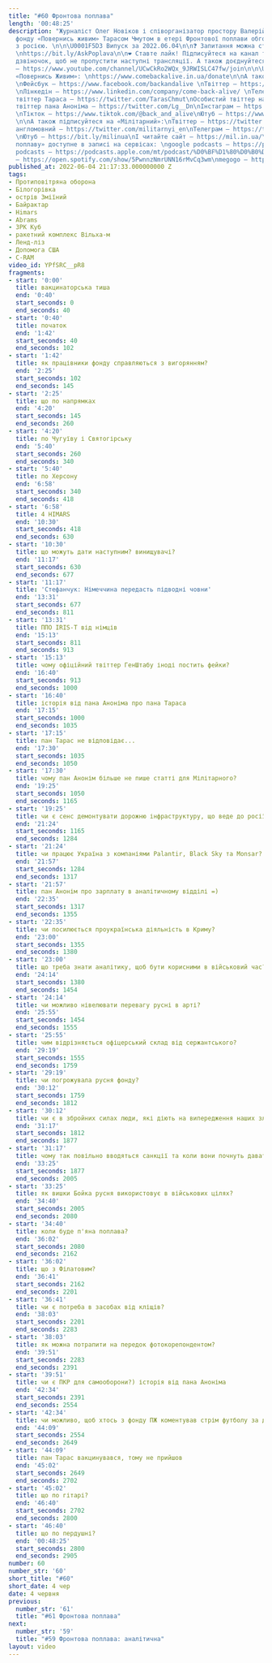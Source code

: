 ```yaml
---
title: "#60 Фронтова поплава"
length: '00:48:25'
description: "Журналіст Олег Новіков і співорганізатор простору Валерій Агєєв з головою
  фонду «Повернись живим» Тарасом Чмутом в етері Фронтової поплави обговорюють війну
  з росією. \n\n\U0001F5D3️ Випуск за 2022.06.04\n\n❓ Запитання можна ставити сюди:
  \nhttps://bit.ly/AskPoplava\n\n❤️ Ставте лайк! Підписуйтеся на канал та тицяйте
  дзвіночок, щоб не пропустити наступні трансляції. А також доєднуйтеся до спонсорів!
  – https://www.youtube.com/channel/UCwCkRo2WQx_9JRWISLC47fw/join\n\n\U0001F4B8  Підтримуйте
  «Повернись Живим»: \nhttps://www.comebackalive.in.ua/donate\n\nА також підписуйтеся:
  \nФейсбук – https://www.facebook.com/backandalive \nТвіттер – https://twitter.com/BackAndAlive/
  \nЛінкедін – https://www.linkedin.com/company/come-back-alive/ \nТелеграм – https://t.me/savelifeua\nОсобистий
  твіттер Тараса – https://twitter.com/TarasChmut\nОсобистий твіттер начальника розвідки – https://twitter.com/tarnovski_john\nОсобистий
  твіттер пана Аноніма – https://twitter.com/Lg__Dn\nІнстаграм – https://www.instagram.com/savelife.in.ua/
  \nТікток – https://www.tiktok.com/@back_and_alive\nЮтуб – https://www.youtube.com/channel/UCGIa6LSAw2Cl_P-DFv2pHXQ
  \n\nА також підписуйтеся на «Мілітарний»:\nТвіттер – https://twitter.com/mil_in_ua\nТвіттер
  англомовний – https://twitter.com/militarnyi_en\nТелеграм – https://t.me/milinua
  \nЮтуб – https://bit.ly/milinua\nІ читайте сайт – https://mil.in.ua/\n\n«Право на
  поплаву» доступне в записі на сервісах: \ngoogle podcasts – https://podcasts.google.com/feed/aHR0cHM6Ly9hbmNob3IuZm0vcy84ODhiMzE0Yy9wb2RjYXN0L3Jzcw\napple
  podcasts – https://podcasts.apple.com/mt/podcast/%D0%BF%D1%80%D0%B0%D0%B2%D0%BE-%D0%BD%D0%B0-%D0%BF%D0%BE%D0%BF%D0%BB%D0%B0%D0%B2%D1%83/id1613491809\nspotify
  – https://open.spotify.com/show/5PwnnzNmrUNN16rMvCq3wm\nmegogo – https://megogo.page.link/tA2y\n\n0"
published_at: 2022-06-04 21:17:33.000000000 Z
tags:
- Протиповітряна оборона
- Білогорівка
- острів Зміїний
- Байрактар
- Himars
- Abrams
- ЗРК Куб
- ракетний комплекс Вільха-м
- Ленд-ліз
- Допомога США
- C-RAM
video_id: YPfSRC__pR8
fragments:
- start: '0:00'
  title: вакцинаторська тиша
  end: '0:40'
  start_seconds: 0
  end_seconds: 40
- start: '0:40'
  title: початок
  end: '1:42'
  start_seconds: 40
  end_seconds: 102
- start: '1:42'
  title: як працівники фонду справляються з вигорянням?
  end: '2:25'
  start_seconds: 102
  end_seconds: 145
- start: '2:25'
  title: що по напрямках
  end: '4:20'
  start_seconds: 145
  end_seconds: 260
- start: '4:20'
  title: по Чугуїву і Святогірську
  end: '5:40'
  start_seconds: 260
  end_seconds: 340
- start: '5:40'
  title: по Херсону
  end: '6:58'
  start_seconds: 340
  end_seconds: 418
- start: '6:58'
  title: 4 HIMARS
  end: '10:30'
  start_seconds: 418
  end_seconds: 630
- start: '10:30'
  title: що можуть дати наступним? винищувачі?
  end: '11:17'
  start_seconds: 630
  end_seconds: 677
- start: '11:17'
  title: 'Стефанчук: Німеччина передасть підводні човни'
  end: '13:31'
  start_seconds: 677
  end_seconds: 811
- start: '13:31'
  title: ППО IRIS-T від німців
  end: '15:13'
  start_seconds: 811
  end_seconds: 913
- start: '15:13'
  title: чому офіційний твіттер ГенШтабу іноді постить фейки?
  end: '16:40'
  start_seconds: 913
  end_seconds: 1000
- start: '16:40'
  title: історія від пана Аноніма про пана Тараса
  end: '17:15'
  start_seconds: 1000
  end_seconds: 1035
- start: '17:15'
  title: пан Тарас не відповідає...
  end: '17:30'
  start_seconds: 1035
  end_seconds: 1050
- start: '17:30'
  title: чому пан Анонім більше не пише статті для Мілітарного?
  end: '19:25'
  start_seconds: 1050
  end_seconds: 1165
- start: '19:25'
  title: чи є сенс демонтувати дорожню інфраструктуру, що веде до росії?
  end: '21:24'
  start_seconds: 1165
  end_seconds: 1284
- start: '21:24'
  title: чи працює Україна з компаніями Palantir, Black Sky та Monsar?
  end: '21:57'
  start_seconds: 1284
  end_seconds: 1317
- start: '21:57'
  title: пан Анонім про зарплату в аналітичному відділі =)
  end: '22:35'
  start_seconds: 1317
  end_seconds: 1355
- start: '22:35'
  title: чи посилюється проукраїнська діяльність в Криму?
  end: '23:00'
  start_seconds: 1355
  end_seconds: 1380
- start: '23:00'
  title: що треба знати аналітику, щоб бути корисними в військовий час?
  end: '24:14'
  start_seconds: 1380
  end_seconds: 1454
- start: '24:14'
  title: чи можливо нівелювати перевагу русні в арті?
  end: '25:55'
  start_seconds: 1454
  end_seconds: 1555
- start: '25:55'
  title: чим відрізняється офіцерський склад від сержантського?
  end: '29:19'
  start_seconds: 1555
  end_seconds: 1759
- start: '29:19'
  title: чи погрожувала русня фонду?
  end: '30:12'
  start_seconds: 1759
  end_seconds: 1812
- start: '30:12'
  title: чи є в збройних силах люди, які діють на випередження наших зливів?
  end: '31:17'
  start_seconds: 1812
  end_seconds: 1877
- start: '31:17'
  title: чому так повільно вводяться санкції та коли вони почнуть давати результат?
  end: '33:25'
  start_seconds: 1877
  end_seconds: 2005
- start: '33:25'
  title: як вишки Бойка русня використовує в військових цілях?
  end: '34:40'
  start_seconds: 2005
  end_seconds: 2080
- start: '34:40'
  title: коли буде п'яна поплава?
  end: '36:02'
  start_seconds: 2080
  end_seconds: 2162
- start: '36:02'
  title: що з Філатовим?
  end: '36:41'
  start_seconds: 2162
  end_seconds: 2201
- start: '36:41'
  title: чи є потреба в засобах від кліщів?
  end: '38:03'
  start_seconds: 2201
  end_seconds: 2283
- start: '38:03'
  title: як можна потрапити на передок фотокорепондентом?
  end: '39:51'
  start_seconds: 2283
  end_seconds: 2391
- start: '39:51'
  title: чи є ПКР для самооборони?) історія від пана Аноніма
  end: '42:34'
  start_seconds: 2391
  end_seconds: 2554
- start: '42:34'
  title: чи можливо, щоб хтось з фонду ПЖ коментував стрім футболу за донати?
  end: '44:09'
  start_seconds: 2554
  end_seconds: 2649
- start: '44:09'
  title: пан Тарас вакцинувався, тому не прийшов
  end: '45:02'
  start_seconds: 2649
  end_seconds: 2702
- start: '45:02'
  title: що по гітарі?
  end: '46:40'
  start_seconds: 2702
  end_seconds: 2800
- start: '46:40'
  title: що по пердушні?
  end: '00:48:25'
  start_seconds: 2800
  end_seconds: 2905
number: 60
number_str: '60'
short_title: "#60"
short_date: 4 чер
date: 4 червня
previous:
  number_str: '61'
  title: "#61 Фронтова поплава"
next:
  number_str: '59'
  title: "#59 Фронтова поплава: аналітична"
layout: video
---
```

